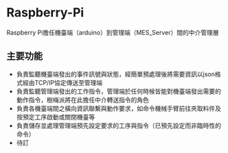 # Raspberry-Pi
Raspberry Pi擔任機臺端（arduino）到管理端（MES_Server）間的中介管理層

## 主要功能
* 負責監聽機臺端發出的事件訊號與狀態，經簡單預處理後將需要資訊以json格式經由TCP/IP協定傳送至管理端
* 負責監聽管理端發出的工作指令，管理端於任何時候皆能對機臺端發出需要的動作指令，樹梅派將在此擔任中介轉送指令的角色
* 負責各機臺端間之橫向資訊聯繫與動作要求，如命令機械手臂前往夾取料件及按預定工序啟動或關閉機臺等
* 負責儲存並處理管理端預先設定要求的工序與指令（已預先設定而非臨時性的命令）
* 待訂
